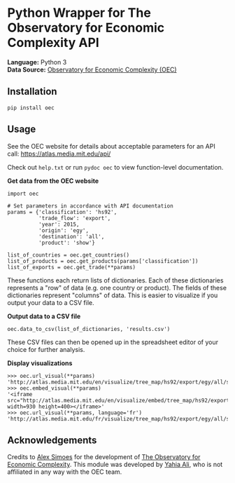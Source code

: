 # Python Wrapper for The Observatory for Economic Complexity API

**Language:** Python 3   
**Data Source:** [Observatory for Economic Complexity (OEC)](https://atlas.media.mit.edu/en/resources/data/)

## Installation
```
pip install oec
```

## Usage
See the OEC website for details about acceptable parameters for an API call: https://atlas.media.mit.edu/api/   

Check out `help.txt` or run `pydoc oec` to view function-level documentation.

**Get data from the OEC website**
```
import oec

# Set parameters in accordance with API documentation
params = {'classification': 'hs92',
		  'trade_flow': 'export',
		  'year': 2015,
		  'origin': 'egy',
		  'destination': 'all',
		  'product': 'show'}

list_of_countries = oec.get_countries()
list_of_products = oec.get_products(params['classification'])
list_of_exports = oec.get_trade(**params)
```
These functions each return lists of dictionaries. Each of these dictionaries represents a "row" of data (e.g. one country or product). The fields of these dictionaries represent "columns" of data. This is easier to visualize if you output your data to a CSV file.

**Output data to a CSV file**
```
oec.data_to_csv(list_of_dictionaries, 'results.csv')
```
These CSV files can then be opened up in the spreadsheet editor of your choice for further analysis.

**Display visualizations**
```
>>> oec.url_visual(**params)
'http://atlas.media.mit.edu/en/visualize/tree_map/hs92/export/egy/all/show/2015/'
>>> oec.embed_visual(**params)
'<iframe src="http://atlas.media.mit.edu/en/visualize/embed/tree_map/hs92/export/egy/all/show/2015/" width=930 height=400></iframe>'
>>> oec.url_visual(**params, language='fr')
'http://atlas.media.mit.edu/fr/visualize/tree_map/hs92/export/egy/all/show/2015/'
```

## Acknowledgements
Credits to [Alex Simoes](https://github.com/alexandersimoes) for the development of [The Observatory for Economic Complexity](https://atlas.media.mit.edu/en/). This module was developed by [Yahia Ali](https://github.com/yahiaali), who is not affiliated in any way with the OEC team.
